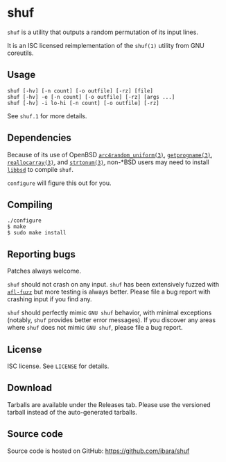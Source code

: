 shuf
====
`shuf` is a utility that outputs a random permutation of its input lines.

It is an ISC licensed reimplementation of the `shuf(1)` utility from GNU
coreutils.

Usage
-----
```
shuf [-hv] [-n count] [-o outfile] [-rz] [file]
shuf [-hv] -e [-n count] [-o outfile] [-rz] [args ...]
shuf [-hv] -i lo-hi [-n count] [-o outfile] [-rz]
```
See `shuf.1` for more details.

Dependencies
------------
Because of its use of OpenBSD
[`arc4random_uniform(3)`](https://man.openbsd.org/arc4random_uniform.3),
[`getprogname(3)`](https://man.openbsd.org/getprogname.3),
[`reallocarray(3)`](https://man.openbsd.org/reallocarray.3), and
[`strtonum(3)`](https://man.openbsd.org/strtonum.3),
non-\*BSD users may need to install
[`libbsd`](https://libbsd.freedesktop.org/) to compile `shuf`.

`configure` will figure this out for you.

Compiling
---------
```
./configure
$ make
$ sudo make install
```

Reporting bugs
--------------
Patches always welcome.

`shuf` should not crash on any input. `shuf` has been extensively fuzzed with
[`afl-fuzz`](http://lcamtuf.coredump.cx/afl/) but more testing is always
better. Please file a bug report with crashing input if you find any.

`shuf` should perfectly mimic `GNU shuf` behavior, with minimal exceptions
(notably, `shuf` provides better error messages). If you discover any areas
where `shuf` does not mimic `GNU shuf`, please file a bug report.

License
-------
ISC license. See `LICENSE` for details.

Download
--------
Tarballs are available under the Releases tab.
Please use the versioned tarball instead of the auto-generated tarballs.

Source code
-----------
Source code is hosted on GitHub: https://github.com/ibara/shuf
